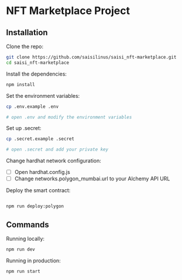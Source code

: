 # NFT Marketplace Project

## Installation

Clone the repo:

```bash
git clone https://github.com/saisilinus/saisi_nft-marketplace.git
cd saisi_nft-marketplace
```

Install the dependencies:

```bash
npm install
```

Set the environment variables:

```bash
cp .env.example .env

# open .env and modify the environment variables
```

Set up .secret:

```bash
cp .secret.example .secret

# open .secret and add your private key
```

Change hardhat network configuration:

- [ ] Open hardhat.config.js
- [ ] Change networks.polygon_mumbai.url to your Alchemy API URL

Deploy the smart contract:

```bash

npm run deploy:polygon
```

## Commands

Running locally:

```bash
npm run dev
```

Running in production:

```bash
npm run start
```
